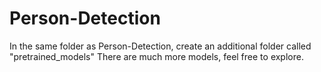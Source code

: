 # Person-Detection

In the same folder as Person-Detection, create an additional folder called "pretrained_models"
There are much more models, feel free to explore.
